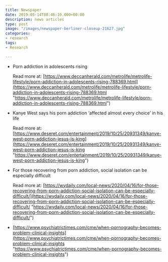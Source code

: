 ```yaml
---
title: Newspaper
date: 2019-05-14T08:46:10.000+00:00
description: news articles
type: post
image: "/images/newspaper-berliner-closeup-21627.jpg"
categories:
- research
tags:
- Research

---
```

* Porn addiction in adolescents rising  
    
  Read more at: [https://www.deccanherald.com/metrolife/metrolife-lifestyle/porn-addiction-in-adolescents-rising-788369.html](https://www.deccanherald.com/metrolife/metrolife-lifestyle/porn-addiction-in-adolescents-rising-788369.html "https://www.deccanherald.com/metrolife/metrolife-lifestyle/porn-addiction-in-adolescents-rising-788369.html")


* Kanye West says his porn addiction ‘affected almost every choice’ in his life

  Read more at: [https://www.deseret.com/entertainment/2019/10/25/20931349/kanye-west-porn-addiction-jesus-is-king](https://www.deseret.com/entertainment/2019/10/25/20931349/kanye-west-porn-addiction-jesus-is-king "https://www.deseret.com/entertainment/2019/10/25/20931349/kanye-west-porn-addiction-jesus-is-king")
* For those recovering from porn addiction, social isolation can be especially difficult

  Read more at: [https://wydaily.com/local-news/2020/04/16/for-those-recovering-from-porn-addiction-social-isolation-can-be-especially-difficult/](https://wydaily.com/local-news/2020/04/16/for-those-recovering-from-porn-addiction-social-isolation-can-be-especially-difficult/ "https://wydaily.com/local-news/2020/04/16/for-those-recovering-from-porn-addiction-social-isolation-can-be-especially-difficult/")
* [https://www.psychiatrictimes.com/cme/when-pornography-becomes-problem-clinical-insights](https://www.psychiatrictimes.com/cme/when-pornography-becomes-problem-clinical-insights "https://www.psychiatrictimes.com/cme/when-pornography-becomes-problem-clinical-insights")
